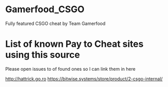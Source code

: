 # Gamerfood_CSGO
Fully featured CSGO cheat by Team Gamerfood

# List of known Pay to Cheat sites using this source
Please open issues to of found ones so I can link them in here

http://hattrick.go.ro
https://bitwise.systems/store/product/2-csgo-internal/
